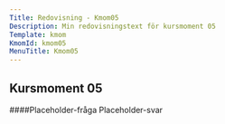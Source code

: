 ```yaml
---
Title: Redovisning - Kmom05
Description: Min redovisningstext för kursmoment 05
Template: kmom
KmomId: kmom05
MenuTitle: Kmom05
---
```


Kursmoment 05
-----------
####Placeholder-fråga
Placeholder-svar
